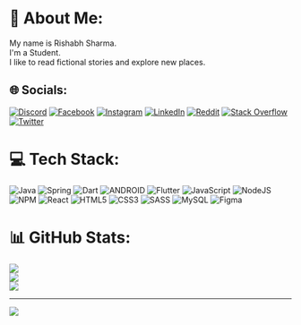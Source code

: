 # 💫 About Me:
My name is Rishabh Sharma.<br>I'm a Student.<br>I like to read fictional stories and explore new places.

## 🌐 Socials:
[![Discord](https://img.shields.io/badge/Discord-%237289DA.svg?logo=discord&logoColor=white)](https://discord.gg/552408627277725706) [![Facebook](https://img.shields.io/badge/Facebook-%231877F2.svg?logo=Facebook&logoColor=white)](https://www.facebook.com/profile.php?id=100047745624347) [![Instagram](https://img.shields.io/badge/Instagram-%23E4405F.svg?logo=Instagram&logoColor=white)](https://instagram.com/rishabh_6512) [![LinkedIn](https://img.shields.io/badge/LinkedIn-%230077B5.svg?logo=linkedin&logoColor=white)](https://linkedin.com/in/rishabh-sharma-3009591bb) [![Reddit](https://img.shields.io/badge/Reddit-%23FF4500.svg?logo=Reddit&logoColor=white)](https://reddit.com/user/Rishabh-6512) [![Stack Overflow](https://img.shields.io/badge/-Stackoverflow-FE7A16?logo=stack-overflow&logoColor=white)](https://stackoverflow.com/users/20916511/rishabh-sharma) [![Twitter](https://img.shields.io/badge/Twitter-%231DA1F2.svg?logo=Twitter&logoColor=white)](https://twitter.com/rishabh_6512) 

# 💻 Tech Stack:
![Java](https://img.shields.io/badge/java-%23ED8B00.svg?style=for-the-badge&logo=java&logoColor=white) ![Spring](https://img.shields.io/badge/spring-%236DB33F.svg?style=for-the-badge&logo=spring&logoColor=white) ![Dart](https://img.shields.io/badge/dart-%230175C2.svg?style=for-the-badge&logo=dart&logoColor=white) ![ANDROID](https://img.shields.io/badge/android-%2320232a.svg?style=for-the-badge&logo=android&logoColor=%a4c639) ![Flutter](https://img.shields.io/badge/Flutter-%2302569B.svg?style=for-the-badge&logo=Flutter&logoColor=white) ![JavaScript](https://img.shields.io/badge/javascript-%23323330.svg?style=for-the-badge&logo=javascript&logoColor=%23F7DF1E) ![NodeJS](https://img.shields.io/badge/node.js-6DA55F?style=for-the-badge&logo=node.js&logoColor=white) ![NPM](https://img.shields.io/badge/NPM-%23000000.svg?style=for-the-badge&logo=npm&logoColor=white) ![React](https://img.shields.io/badge/react-%2320232a.svg?style=for-the-badge&logo=react&logoColor=%2361DAFB) ![HTML5](https://img.shields.io/badge/html5-%23E34F26.svg?style=for-the-badge&logo=html5&logoColor=white) ![CSS3](https://img.shields.io/badge/css3-%231572B6.svg?style=for-the-badge&logo=css3&logoColor=white) ![SASS](https://img.shields.io/badge/SASS-hotpink.svg?style=for-the-badge&logo=SASS&logoColor=white) ![MySQL](https://img.shields.io/badge/mysql-%2300f.svg?style=for-the-badge&logo=mysql&logoColor=white) 	![Figma](https://img.shields.io/badge/figma-%23F24E1E.svg?style=for-the-badge&logo=figma&logoColor=white)

# 📊 GitHub Stats:
![](https://github-readme-stats.vercel.app/api?username=rishabh6512&theme=radical&hide_border=false&include_all_commits=false&count_private=true)<br/>
![](https://github-readme-streak-stats.herokuapp.com/?user=rishabh6512&theme=radical&hide_border=false)<br/>
![](https://github-readme-stats.vercel.app/api/top-langs/?username=rishabh6512&theme=radical&hide_border=false&include_all_commits=false&count_private=true&layout=compact)

---
[![](https://visitcount.itsvg.in/api?id=rishabh6512&icon=2&color=6)](https://visitcount.itsvg.in)
